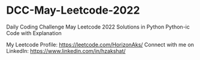 # DCC-May-Leetcode-2022

Daily Coding Challenge May Leetcode 2022 Solutions in Python
Python-ic Code with Explanation

My Leetcode Profile: https://leetcode.com/HorizonAks/
Connect with me on LinkedIn: https://www.linkedin.com/in/hzakshat/

